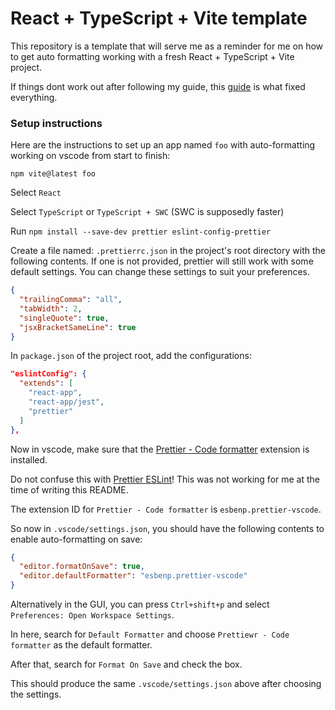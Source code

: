 # React + TypeScript + Vite template

This repository is a template that will serve me as a reminder for me on how to get auto formatting working with a fresh React + TypeScript + Vite project.

If things dont work out after following my guide, this [guide](https://andrebnassis.medium.com/setting-prettier-on-a-react-typescript-project-2021-f9f0d5a1d6b0) is what fixed everything.

### Setup instructions

Here are the instructions to set up an app named `foo` with auto-formatting working on vscode from start to finish:

`npm vite@latest foo`

Select `React`

Select `TypeScript` or `TypeScript + SWC` (SWC is supposedly faster)

Run `npm install --save-dev prettier eslint-config-prettier`

Create a file named: `.prettierrc.json` in the project's root directory with the following contents. If one is not provided, prettier will still work with some default settings. You can change these settings to suit your preferences.

```json
{
  "trailingComma": "all",
  "tabWidth": 2,
  "singleQuote": true,
  "jsxBracketSameLine": true
}
```

In `package.json` of the project root, add the configurations:

```json
"eslintConfig": {
  "extends": [
    "react-app",
    "react-app/jest",
    "prettier"
  ]
},
```

Now in vscode, make sure that the [Prettier - Code formatter](https://marketplace.visualstudio.com/items?itemName=esbenp.prettier-vscode) extension is installed.

Do not confuse this with [Prettier ESLint](https://marketplace.visualstudio.com/items?itemName=rvest.vs-code-prettier-eslint)! This was not working for me at the time of writing this README.

The extension ID for `Prettier - Code formatter` is `esbenp.prettier-vscode`.

So now in `.vscode/settings.json`, you should have the following contents to enable auto-formatting on save:

```json
{
  "editor.formatOnSave": true,
  "editor.defaultFormatter": "esbenp.prettier-vscode"
}
```

Alternatively in the GUI, you can press `Ctrl+shift+p` and select `Preferences: Open Workspace Settings`.

In here, search for `Default Formatter` and choose `Prettiewr - Code formatter` as the default formatter.

After that, search for `Format On Save` and check the box.

This should produce the same `.vscode/settings.json` above after choosing the settings.
